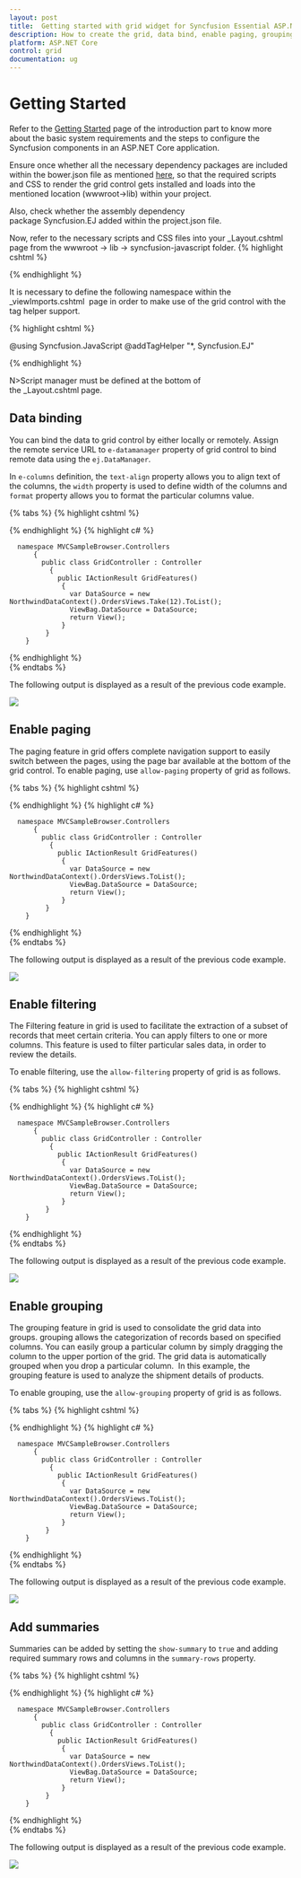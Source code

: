 ```yaml
---
layout: post
title:  Getting started with grid widget for Syncfusion Essential ASP.NET Core
description: How to create the grid, data bind, enable paging, grouping, filtering and add summaries
platform: ASP.NET Core
control: grid
documentation: ug
---
```


# Getting Started

Refer to the [Getting Started](https://help.syncfusion.com/aspnet-core/getting-started) page of the introduction part to know more about the basic system requirements and the steps to configure the Syncfusion components in an ASP.NET Core application.

Ensure once whether all the necessary dependency packages are included within the bower.json file as mentioned [here](https://help.syncfusion.com/aspnet-core/installation#configuring-syncfusion-bower-packages), so that the required scripts and CSS to render the grid control gets installed and loads into the mentioned location (wwwroot->lib) within your project.

Also, check whether the assembly dependency package Syncfusion.EJ added within the project.json file.

Now, refer to the necessary scripts and CSS files into your _Layout.cshtml page from the wwwroot -> lib -> syncfusion-javascript folder.
{% highlight cshtml %}

<!DOCTYPE html>
<html>
 <head>
   <environment names="Development">
    <link rel="stylesheet" href="~/lib/bootstrap/dist/css/bootstrap.css" /> 
    <link rel="stylesheet" href="~/css/site.css" /> 
    <link href="~/lib/syncfusion-javascript/Content/ej/web/default-theme/ej.web.all.min.css" rel="stylesheet" /> 
   </environment> 
 </head> 
<body> 
   <environment names="Development">
     <script src="~/lib/jquery/dist/jquery.js"></script> 
     <script src="~/lib/bootstrap/dist/js/bootstrap.js"></script> 
     <script src="~/js/site.js" asp-append-version="true"></script> 
     <script src="~/lib/syncfusion-javascript/Scripts/jsrender.min.js"></script> 
     <script src="~/lib/syncfusion-javascript/Scripts/ej/web/ej.web.all.min.js"></script> 
  </environment> 
</body> 
</html>

{% endhighlight %}


It is necessary to define the following namespace within the _viewImports.cshtml  page in order to make use of the grid control with the tag helper support.

{% highlight cshtml %}

@using Syncfusion.JavaScript 
@addTagHelper "*, Syncfusion.EJ"

{% endhighlight %}

N>Script manager must be defined at the bottom of the _Layout.cshtml page.


## Data binding

You can bind the data to grid control by either locally or remotely. Assign the remote service URL to `e-datamanager` property of grid control to bind remote data using the `ej.DataManager`. 

In `e-columns` definition, the `text-align` property allows you to align text of the columns, the `width` property is used to define width of the columns and `format` property allows you to format the particular columns value.


{% tabs %}
{% highlight cshtml %}

<ej-grid id="FlatGrid" datasource="ViewBag.DataSource">
     <e-columns>
        <e-column field="OrderID" header-text="Order ID" text-align="Right" width="70"></e-column>
        <e-column field="CustomerID" header-text="Customer ID" width="80"></e-column>
        <e-column field="EmployeeID" header-text="Employee ID" text-align="Left" width="75"></e-column>
        <e-column field="Freight" header-text="Freight" text-align="Right" format="{0:C2}" width="75"></e-column>
        <e-column field="OrderDate" header-text="Order Date" text-align="Right" width="80" format="{0:MM/dd/yyyy}"></e-column>
        <e-column field="ShipCity" header-text="Ship City" width="110"></e-column>
     </e-columns>
</ej-grid>

{% endhighlight  %}
{% highlight c# %}

      namespace MVCSampleBrowser.Controllers
          {
            public class GridController : Controller
              { 
                public IActionResult GridFeatures()
                 {
                   var DataSource = new NorthwindDataContext().OrdersViews.Take(12).ToList();
                   ViewBag.DataSource = DataSource;
                   return View();
                 }
             }
        } 
{% endhighlight  %}    
{% endtabs %}  

The following output is displayed as a result of the previous code example.

![](Getting-Started_images/Getting-Started2_img1.jpeg)


## Enable paging

The paging feature in grid offers complete navigation support to easily switch between the pages, using the page bar available at the bottom of the grid control. To enable paging, use `allow-paging` property of grid as follows.

{% tabs %}
{% highlight cshtml %}
 
 <ej-grid id="FlatGrid" allow-paging="true" datasource="ViewBag.DataSource">
     <e-columns>
        <e-column field="OrderID" header-text="OrderID"></e-column>
        <e-column field="EmployeeID" header-text="EmployeeID"></e-column>
        <e-column field="CustomerID" header-text="CustomerID"></e-column>
        <e-column field="ShipCountry" header-text="ShipCountry"></e-column>
        <e-column field="Freight" header-text="Freight" format="{0:C2}"></e-column>
    </e-columns>
</ej-grid>


{% endhighlight  %}
{% highlight c# %}

      namespace MVCSampleBrowser.Controllers
          {
            public class GridController : Controller
              { 
                public IActionResult GridFeatures()
                 {
                   var DataSource = new NorthwindDataContext().OrdersViews.ToList();
                   ViewBag.DataSource = DataSource;
                   return View();
                 }
             }
        } 
{% endhighlight  %}    
{% endtabs %}  

The following output is displayed as a result of the previous code example.

![](Getting-Started_images/Getting-Started2_img2.png)


## Enable filtering

The Filtering feature in grid is used to facilitate the extraction of a subset of records that meet certain criteria. You can apply filters to one or more columns. This feature is used to filter particular sales data, in order to review the details.

To enable filtering, use the `allow-filtering` property of grid is as follows.

{% tabs %}
{% highlight cshtml %}

 <ej-grid id="FlatGrid" datasource="ViewBag.DataSource" allow-paging="true" allow-filtering="true">
     <e-columns>
        <e-column field="OrderID" header-text="OrderID"></e-column>
        <e-column field="EmployeeID" header-text="EmployeeID"></e-column>
        <e-column field="CustomerID" header-text="CustomerID"></e-column>
        <e-column field="ShipCountry" header-text="ShipCountry"></e-column>
        <e-column field="Freight" header-text="Freight" format="{0:C2}"></e-column>
    </e-columns>
</ej-grid>


{% endhighlight  %}
{% highlight c# %}

      namespace MVCSampleBrowser.Controllers
          {
            public class GridController : Controller
              { 
                public IActionResult GridFeatures()
                 {
                   var DataSource = new NorthwindDataContext().OrdersViews.ToList();
                   ViewBag.DataSource = DataSource;
                   return View();
                 }
             }
        } 
{% endhighlight  %}    
{% endtabs %}  

The following output is displayed as a result of the previous code example.

![](Getting-Started_images/Getting-Started2_img3.png)


## Enable grouping

The grouping feature in grid is used to consolidate the grid data into groups. grouping allows the categorization of records based on specified columns. You can easily group a particular column by simply dragging the column to the upper portion of the grid. The grid data is automatically grouped when you drop a particular column.  In this example, the grouping feature is used to analyze the shipment details of products.

To enable grouping, use the `allow-grouping` property of grid is as follows.

{% tabs %}
{% highlight cshtml %}
 <ej-grid id="FlatGrid" datasource="ViewBag.DataSource" allow-paging="true" allow-grouping="true">
     <e-group-settings grouped-columns="ShipCountry" />
     <e-columns>
        <e-column field="OrderID" header-text="OrderID" ></e-column>
        <e-column field="EmployeeID" header-text="EmployeeID"></e-column>
        <e-column field="CustomerID" header-text="CustomerID"></e-column>
        <e-column field="ShipCountry" header-text="ShipCountry"></e-column>
        <e-column field="Freight" header-text="Freight" format="{0:C2}"></e-column>
     </e-columns>
</ej-grid>

{% endhighlight  %}
{% highlight c# %}

      namespace MVCSampleBrowser.Controllers
          {
            public class GridController : Controller
              { 
                public IActionResult GridFeatures()
                 {
                   var DataSource = new NorthwindDataContext().OrdersViews.ToList();
                   ViewBag.DataSource = DataSource;
                   return View();
                 }
             }
        } 
{% endhighlight  %}    
{% endtabs %}  

The following output is displayed as a result of the previous code example.

![](Getting-Started_images/Getting-Started2_img4.png)


## Add summaries

Summaries can be added by setting the `show-summary` to `true` and adding required summary rows and columns in the `summary-rows` property. 

{% tabs %}
{% highlight cshtml %}
 
<ej-grid id="FlatGrid" datasource="ViewBag.DataSource" allow-paging="true" allow-grouping="true" show-summary="true">
         <e-group-settings grouped-columns="ShipCity" />
         <e-summary-rows>
           <ej-summary-row title="Sum">
                   <e-summary-column>
                    <ej-summary-column summary-type="Sum" format="{0:C2}" display-column="Freight" data-member="Freight" />
                   <e-summary-column>
           </ej-summary-row>
         </e-summary-rows>
     <e-columns>
        <e-column field="OrderID" header-text="Order ID" text-align="Left" width="80"></e-column>
        <e-column field="CustomerID" header-text="CustomerID" text-align="Right" width="75"></e-column>
        <e-column field="ShipCity" header-text="Ship City" text-align="Left"  width="150"></e-column>
        <e-column field="EmployeeID" header-text="Employee ID" text-align="Right" width="75"></e-column>
        <e-column field="Freight" header-text="Freight" text-align="Right" format="{0:C2}" width="75"></e-column>
    </e-columns>
</ej-grid>

{% endhighlight  %}
{% highlight c# %}

      namespace MVCSampleBrowser.Controllers
          {
            public class GridController : Controller
              { 
                public IActionResult GridFeatures()
                 {
                   var DataSource = new NorthwindDataContext().OrdersViews.ToList();
                   ViewBag.DataSource = DataSource;
                   return View();
                 }
             }
        } 
{% endhighlight  %}    
{% endtabs %}  

The following output is displayed as a result of the previous code example.

![](Getting-Started_images/Getting-Started2_img5.png)